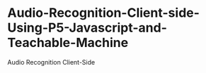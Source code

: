 # Audio-Recognition-Client-side-Using-P5-Javascript-and-Teachable-Machine
Audio Recognition Client-Side
